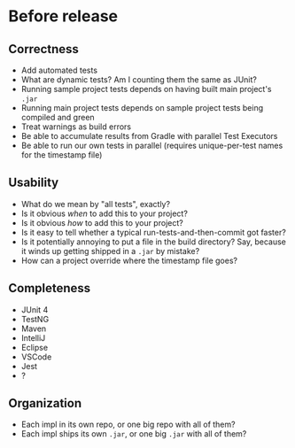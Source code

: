 # Before release

## Correctness

- Add automated tests
- What are dynamic tests? Am I counting them the same as JUnit?
- Running sample project tests depends on having built main project's `.jar`
- Running main project tests depends on sample project tests being compiled and green
- Treat warnings as build errors
- Be able to accumulate results from Gradle with parallel Test Executors
- Be able to run our own tests in parallel (requires unique-per-test names for the timestamp file)

## Usability

- What do we mean by "all tests", exactly?
- Is it obvious _when_ to add this to your project?
- Is it obvious _how_ to add this to your project?
- Is it easy to tell whether a typical run-tests-and-then-commit got faster?
- Is it potentially annoying to put a file in the build directory?
  Say, because it winds up getting shipped in a `.jar` by mistake?
- How can a project override where the timestamp file goes?

## Completeness

- JUnit 4
- TestNG
- Maven
- IntelliJ
- Eclipse
- VSCode
- Jest
- ?

## Organization

- Each impl in its own repo, or one big repo with all of them?
- Each impl ships its own `.jar`, or one big `.jar` with all of them?
